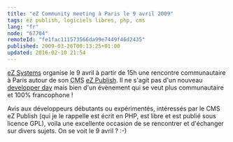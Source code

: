 ```yaml
---
title: "eZ Community meeting à Paris le 9 avril 2009"
tags: ez publish, logiciels libres, php, cms
lang: "fr"
node: "67704"
remoteId: "fe1fac111573566da99e7449f46d2435"
published: 2009-03-26T00:13:25+01:00
updated: 2016-02-10 21:54
---
```


[eZ Systems](http://ez.no) organise le 9 avril à partir de 15h une rencontre
communautaire à Paris autour de son <abbr title="Content Management
System">CMS</abbr> [eZ Publish](/tag/ez-publish). Il ne s'agit pas d'un nouveau
[developper day](/post/ez-developer-day-a-paris-le-17-04-2008) mais bien d'un
évènement qui se veut plus communautaire et 100% francophone !


Avis aux développeurs débutants ou expérimentés, intéressés par le CMS eZ
Publish (qui je le rappelle est écrit en PHP, est libre et est publié sous
licence GPL), voila une excellente occasion de se rencontrer et d'échanger sur
divers sujets.
On se voit le 9 avril ? :-)
